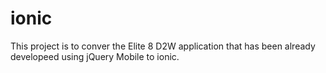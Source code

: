 # ionic

This project is to conver  the Elite 8 D2W application that has been already developeed using jQuery Mobile to ionic.


